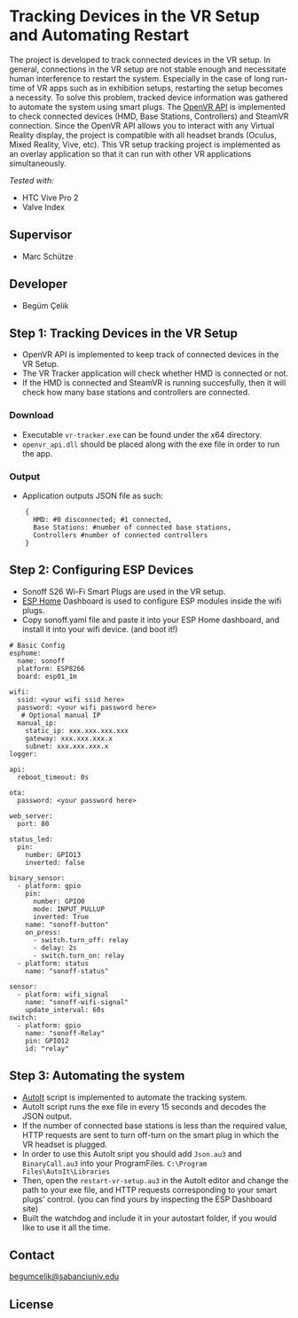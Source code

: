 # Tracking Devices in the VR Setup and Automating Restart

The project is developed to track connected devices in the VR setup. In general, connections in the VR setup are not stable enough and necessitate human interference to restart the system. Especially in the case of long run-time of VR apps such as in exhibition setups, restarting the setup becomes a necessity. To solve this problem, tracked device information was gathered to automate the system using smart plugs. The [OpenVR API](https://github.com/ValveSoftware/openvr/wiki/API-Documentation) is implemented to check connected devices (HMD, Base Stations, Controllers) and SteamVR connection. Since the OpenVR API allows you to interact with any Virtual Reality display, the project is compatible with all headset brands (Oculus, Mixed Reality, Vive, etc). This VR setup tracking project is implemented as an overlay application so that it can run with other VR applications simultaneously. 

*Tested with:*
- HTC Vive Pro 2
- Valve Index

##  Supervisor
- Marc Schütze

##  Developer
- Begüm Çelik

## Step 1: Tracking Devices in the VR Setup
- OpenVR API is implemented to keep track of connected devices in the VR Setup.
- The VR Tracker application will check whether HMD is connected or not. 
- If the HMD is connected and SteamVR is running succesfully, then it will check how many base stations and controllers are connected.

### Download
- Executable `vr-tracker.exe` can be found under the x64 directory.
- `openvr_api.dll` should be placed along with the exe file in order to run the app.

### Output
- Application outputs JSON file as such: <br />
```
    { 
      HMD: #0 disconnected; #1 connected, 
      Base Stations: #number of connected base stations, 
      Controllers #number of connected controllers 
    } 
```

## Step 2: Configuring ESP Devices
- Sonoff S26 Wi-Fi Smart Plugs are used in the VR setup.
- [ESP Home](https://esphome.io/index.html) Dashboard is used to configure ESP modules inside the wifi plugs.
- Copy sonoff.yaml file and paste it into your ESP Home dashboard, and install it into your wifi device. (and boot it!)
```
# Basic Config
esphome:
  name: sonoff
  platform: ESP8266
  board: esp01_1m

wifi:
  ssid: <your wifi ssid here>
  password: <your wifi password here>
   # Optional manual IP
  manual_ip:
    static_ip: xxx.xxx.xxx.xxx
    gateway: xxx.xxx.xxx.x
    subnet: xxx.xxx.xxx.x
logger:

api:
  reboot_timeout: 0s

ota:
  password: <your password here>
  
web_server:
  port: 80
  
status_led:
  pin:
    number: GPIO13
    inverted: false
    
binary_sensor:
  - platform: gpio
    pin:
      number: GPIO0
      mode: INPUT_PULLUP
      inverted: True
    name: "sonoff-button"
    on_press:
      - switch.turn_off: relay
      - delay: 2s
      - switch.turn_on: relay
  - platform: status
    name: "sonoff-status"

sensor:
  - platform: wifi_signal
    name: "sonoff-wifi-signal"
    update_interval: 60s
switch:
  - platform: gpio
    name: "sonoff-Relay"
    pin: GPIO12
    id: "relay"
```

## Step 3: Automating the system
- [AutoIt](https://www.autoitscript.com/site/) script is implemented to automate the tracking system.
- AutoIt script runs the exe file in every 15 seconds and decodes the JSON output. 
- If the number of connected base stations is less than the required value, HTTP requests are sent to turn off-turn on the smart plug in which the VR headset is plugged.
- In order to use this AutoIt sript you should add `Json.au3` and `BinaryCall.au3` into your ProgramFiles. `C:\Program Files\AutoIt\Libraries`
- Then, open the `restart-vr-setup.au3` in the AutoIt editor and change the path to your exe file, and HTTP requests corresponding to your smart plugs' control. (you can find yours by inspecting the ESP Dashboard site)
- Built the watchdog and include it in your autostart folder, if you would like to use it all the time. 

## Contact
begumcelik@sabanciuniv.edu

## License 

